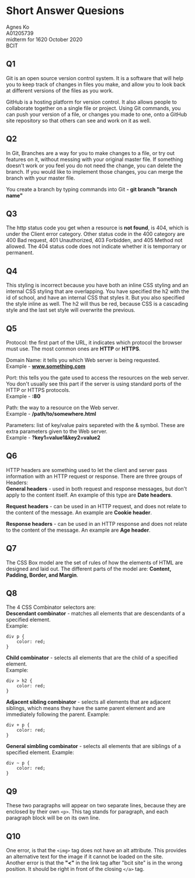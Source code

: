 # Short Answer Quesions

Agnes Ko\
A01205739\
midterm for 1620 October 2020\
BCIT

## Q1

Git is an open source version control system. It is a software that will help you to keep track of changes in files you make, and allow you to look back at different versions of the files as you work.

GitHub is a hosting platform for version control. It also allows people to collaborate together on a single file or project. Using Git commands, you can push your version of a file, or changes you made to one, onto a GitHub site repository so that others can see and work on it as well.


## Q2

In Git, Branches are a way for you to make changes to a file, or try out features on it, without messing with your original master file. If something doesn't work or you feel you do not need the change, you can delete the branch. If you would like to implement those changes, you can merge the branch with your master file.

You create a branch by typing commands into Git **- git branch "branch name"**

## Q3 

The http status code you get when a resource is **not found**, is 404, which is under the Client error category. Other status code in the 400 category are 400 Bad request, 401 Unauthorized, 403 Forbidden, and 405 Method not allowed. The 404 status code does not indicate whether it is temporrary or permanent.

## Q4

This styling is incorrect because you have both an inline CSS styling and an internal CSS styling that are overlapping. You have specified the h2 with the id of school, and have an internal CSS that styles it. But you also specified the style inline as well. The h2 will thus be red, because CSS is a cascading style and the last set style will overwrite the previous.

## Q5

Protocol: the first part of the URL, it indicates which protocol the browser must use. The most common ones are **HTTP** or **HTTPS**.

Domain Name: it tells you which Web server is being requested.\
Example - **www.something.com**

Port: this tells you the gate used to access the resources on the web server. You don't usually see this part if the server is using standard ports of the HTTP or HTTPS protocols.\
Example - **:80**

Path: the way to a resource on the Web server.\
Example - **/path/to/somewhere.html**

Parameters: list of key/value pairs separeted with the & symbol. These are extra parameters given to the Web server.\
Example - **?key1=value1&key2=value2**

## Q6

HTTP headers are something used to let the client and server pass information with an HTTP request or response. There are three groups of Headers:\
**General headers** - used in both request and response messages, but don't apply to the content itself. An example of this type are **Date headers**.

**Request headers** - can be used in an HTTP request, and does not relate to the content of the message. An example are **Cookie header**.

**Response headers** - can be used in an HTTP response and does not relate to the content of the message. An example are **Age header**.

## Q7

The CSS Box model are the set of rules of how the elements of HTML are designed and laid out. The different parts of the model are: **Content, Padding, Border, and Margin**.

## Q8

The 4 CSS Combinator selectors are:\
**Descendant combinator** - matches all elements that are descendants of a specified element.\
Example:
```
div p {
    color: red;
}
```
**Child combinator** - selects all elements that are the child of a specified element.\
Example:
```
div > h2 {
    color: red;
}
```
**Adjacent sibling combinator** - selects all elements that are adjacent siblings, which means they have the same parent element and are immediately following the parent.
Example:
```
div + p {
    color: red;
}
```
**General simbling combinator** - selects all elements that are siblings of a specified element.
Example:
```
div ~ p {
    color: red;
}
```

## Q9

These two paragraphs will appear on two separate lines, because they are enclosed by their own `<p>`. This tag stands for paragraph, and each paragraph block will be on its own line.

## Q10

One error, is that the `<img>` tag does not have an alt attribute. This provides an alternative text for the image if it cannot be loaded on the site.\
Another error is that the **"<"** in the link tag after "bcit site" is in the wrong position. It should be right in front of the closing `</a>` tag.